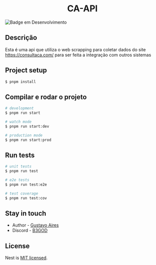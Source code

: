 <h1 align='center' >CA-API</h1>

![Badge em Desenvolvimento](http://img.shields.io/static/v1?label=STATUS&message=DESENVOLVIDO&color=GREEN)
![]()


</p>
  <!--[![Backers on Open Collective](https://opencollective.com/nest/backers/badge.svg)](https://opencollective.com/nest#backer)
  [![Sponsors on Open Collective](https://opencollective.com/nest/sponsors/badge.svg)](https://opencollective.com/nest#sponsor)-->

## Descrição

Esta é uma api que utiliza o web scrapping para coletar dados do site https://consultaca.com/ para ser feita a integração com outros sistemas 

## Project setup

```bash
$ pnpm install
```

## Compilar e rodar o projeto
```bash
# development
$ pnpm run start

# watch mode
$ pnpm run start:dev

# production mode
$ pnpm run start:prod
```

## Run tests

```bash
# unit tests
$ pnpm run test

# e2e tests
$ pnpm run test:e2e

# test coverage
$ pnpm run test:cov
```

## Stay in touch

- Author - [Gustavo Aires](https://www.instagram.com/gustavo_aires_cavalcanti/profilecard/?igsh=MWtvb2s4bTRtaDMyMQ==)
- Discord - [B3GOD](https://discord.com/users/646890933090123802)


## License

Nest is [MIT licensed](https://github.com/nestjs/nest/blob/master/LICENSE).
